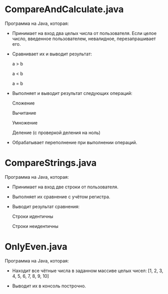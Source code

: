 # CompareAndCalculate.java

Программа на Java, которая:

   - Принимает на вход два целых числа от пользователя. Если целое число, введенное пользователем, невалидное, перезапрашивает его.

   - Сравнивает их и выводит результат:

        a > b

        a < b

        a = b

   - Выполняет и выводит результат следующих операций:

        Сложение

        Вычитание

        Умножение

        Деление (с проверкой деления на ноль)

   - Обрабатывает переполнение при выполнении операций.

# CompareStrings.java

Программа на Java, которая:

   - Принимает на вход две строки от пользователя.

   - Выполняет их сравнение с учётом регистра.

   - Выводит результат сравнения:

        Строки идентичны

        Строки неидентичны

# OnlyEven.java     

Программа на Java, которая:

  - Находит все чётные числа в заданном массиве целых чисел:
    [1, 2, 3, 4, 5, 6, 7, 8, 9, 10]

  - Выводит их в консоль построчно.
